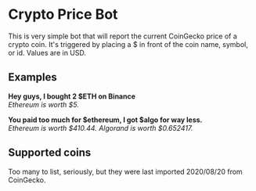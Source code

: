 # Crypto Price Bot
This is very simple bot that will report the current CoinGecko price of a crypto coin.
It's triggered by placing a $ in front of the coin name, symbol, or id.  Values are in
USD.

## Examples
**Hey guys, I bought 2 $ETH on Binance**  
*Ethereum is worth $5.*

**You paid too much for $ethereum, I got $algo for way less.**  
*Ethereum is worth $410.44. Algorand is worth $0.652417.*

## Supported coins
Too many to list, seriously, but they were last imported 2020/08/20 from CoinGecko. 
